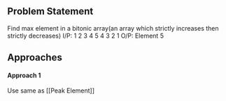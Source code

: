 ## Problem Statement
Find max element in a bitonic array(an array which strictly increases then strictly decreases)
I/P: 1 2 3 4 5 4 3 2 1
O/P: Element 5

## Approaches
#### Approach 1
Use same as [[Peak Element]]